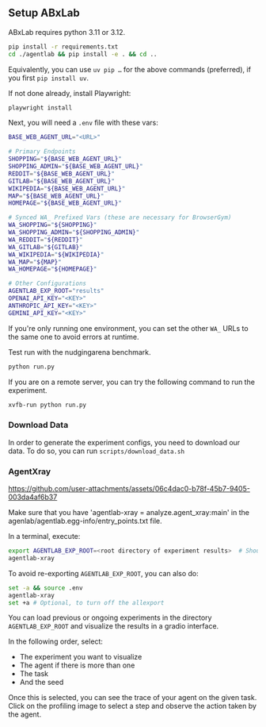 ## Setup ABxLab

ABxLab requires python 3.11 or 3.12.

```bash
pip install -r requirements.txt
cd ./agentlab && pip install -e . && cd ..
```

Equivalently, you can use `uv pip …` for the above commands (preferred), if you first `pip install uv`.

If not done already, install Playwright:
```bash
playwright install
```

Next, you will need a `.env` file with these vars:
```bash
BASE_WEB_AGENT_URL="<URL>"

# Primary Endpoints
SHOPPING="${BASE_WEB_AGENT_URL}"
SHOPPING_ADMIN="${BASE_WEB_AGENT_URL}"
REDDIT="${BASE_WEB_AGENT_URL}"
GITLAB="${BASE_WEB_AGENT_URL}"
WIKIPEDIA="${BASE_WEB_AGENT_URL}"
MAP="${BASE_WEB_AGENT_URL}"
HOMEPAGE="${BASE_WEB_AGENT_URL}"

# Synced WA_ Prefixed Vars (these are necessary for BrowserGym)
WA_SHOPPING="${SHOPPING}"
WA_SHOPPING_ADMIN="${SHOPPING_ADMIN}"
WA_REDDIT="${REDDIT}"
WA_GITLAB="${GITLAB}"
WA_WIKIPEDIA="${WIKIPEDIA}"
WA_MAP="${MAP}"
WA_HOMEPAGE="${HOMEPAGE}"

# Other Configurations
AGENTLAB_EXP_ROOT="results"
OPENAI_API_KEY="<KEY>"
ANTHROPIC_API_KEY="<KEY>"
GEMINI_API_KEY="<KEY>"
```

If you're only running one environment, you can set the other `WA_` URLs to the same one to avoid errors at runtime.

Test run with the nudgingarena benchmark.
```bash
python run.py
```

If you are on a remote server, you can try the following command to run the experiment.
```bash
xvfb-run python run.py
```

### Download Data

In order to generate the experiment configs, you need to download our data. To do so, you can run `scripts/download_data.sh`

### AgentXray

https://github.com/user-attachments/assets/06c4dac0-b78f-45b7-9405-003da4af6b37

Make sure that you have 'agentlab-xray = analyze.agent_xray:main' in the agenlab/agentlab.egg-info/entry_points.txt file.


In a terminal, execute:
```bash
export AGENTLAB_EXP_ROOT=<root directory of experiment results>  # Should likely be ./results
agentlab-xray
```

To avoid re-exporting `AGENTLAB_EXP_ROOT`, you can also do:
```bash
set -a && source .env
agentlab-xray
set +a # Optional, to turn off the allexport
```

You can load previous or ongoing experiments in the directory `AGENTLAB_EXP_ROOT` and visualize the results in a gradio interface.

In the following order, select:
* The experiment you want to visualize
* The agent if there is more than one
* The task
* And the seed

Once this is selected, you can see the trace of your agent on the given task. Click on the profiling
image to select a step and observe the action taken by the agent.
